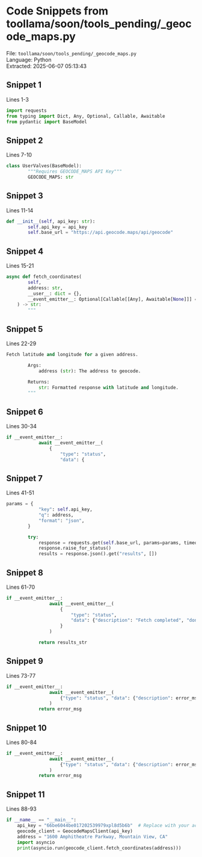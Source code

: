 # Code Snippets from toollama/soon/tools_pending/_geocode_maps.py

File: `toollama/soon/tools_pending/_geocode_maps.py`  
Language: Python  
Extracted: 2025-06-07 05:13:43  

## Snippet 1
Lines 1-3

```Python
import requests
from typing import Dict, Any, Optional, Callable, Awaitable
from pydantic import BaseModel
```

## Snippet 2
Lines 7-10

```Python
class UserValves(BaseModel):
        """Requires GEOCODE_MAPS API Key"""
        GEOCODE_MAPS: str
```

## Snippet 3
Lines 11-14

```Python
def __init__(self, api_key: str):
        self.api_key = api_key
        self.base_url = "https://api.geocode.maps/api/geocode"
```

## Snippet 4
Lines 15-21

```Python
async def fetch_coordinates(
        self,
        address: str,
        __user__: dict = {},
        __event_emitter__: Optional[Callable[[Any], Awaitable[None]]] = None,
    ) -> str:
        """
```

## Snippet 5
Lines 22-29

```Python
Fetch latitude and longitude for a given address.

        Args:
            address (str): The address to geocode.

        Returns:
            str: Formatted response with latitude and longitude.
        """
```

## Snippet 6
Lines 30-34

```Python
if __event_emitter__:
            await __event_emitter__(
                {
                    "type": "status",
                    "data": {
```

## Snippet 7
Lines 41-51

```Python
params = {
            "key": self.api_key,
            "q": address,
            "format": "json",
        }

        try:
            response = requests.get(self.base_url, params=params, timeout=15)
            response.raise_for_status()
            results = response.json().get("results", [])
```

## Snippet 8
Lines 61-70

```Python
if __event_emitter__:
                await __event_emitter__(
                    {
                        "type": "status",
                        "data": {"description": "Fetch completed", "done": True},
                    }
                )

            return results_str
```

## Snippet 9
Lines 73-77

```Python
if __event_emitter__:
                await __event_emitter__(
                    {"type": "status", "data": {"description": error_msg, "done": True}}
                )
            return error_msg
```

## Snippet 10
Lines 80-84

```Python
if __event_emitter__:
                await __event_emitter__(
                    {"type": "status", "data": {"description": error_msg, "done": True}}
                )
            return error_msg
```

## Snippet 11
Lines 88-93

```Python
if __name__ == "__main__":
    api_key = "66be6044be017202539979xpl8d5b6b"  # Replace with your actual Geocode Maps key
    geocode_client = GeocodeMapsClient(api_key)
    address = "1600 Amphitheatre Parkway, Mountain View, CA"
    import asyncio
    print(asyncio.run(geocode_client.fetch_coordinates(address)))
```

